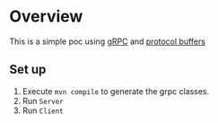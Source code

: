 # Overview

This is a simple poc using [gRPC] and [protocol buffers]

## Set up

1. Execute `mvn compile` to generate the grpc classes.
2. Run `Server`
3. Run `Client`

[gRPC]: https://grpc.io/
[protocol buffers]: https://developers.google.com/protocol-buffers/docs/overview
